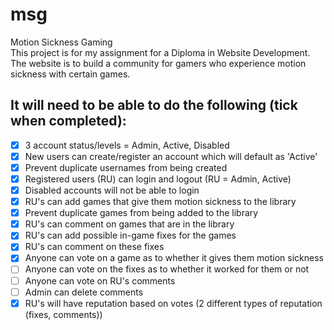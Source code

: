 # msg
Motion Sickness Gaming<br>
This project is for my assignment for a Diploma in Website Development.<br>
The website is to build a community for gamers who experience motion sickness with certain games.

## It will need to be able to do the following (tick when completed):
- [x] 3 account status/levels = Admin, Active, Disabled
- [x] New users can create/register an account which will default as 'Active'
- [x] Prevent duplicate usernames from being created
- [x] Registered users (RU) can login and logout (RU = Admin, Active)
- [x] Disabled accounts will not be able to login
- [x] RU's can add games that give them motion sickness to the library
- [x] Prevent duplicate games from being added to the library
- [x] RU's can comment on games that are in the library
- [x] RU's can add possible in-game fixes for the games
- [x] RU's can comment on these fixes
- [x] Anyone can vote on a game as to whether it gives them motion sickness
- [ ] Anyone can vote on the fixes as to whether it worked for them or not
- [ ] Anyone can vote on RU's comments
- [ ] Admin can delete comments
- [x] RU's will have reputation based on votes (2 different types of reputation (fixes, comments))
